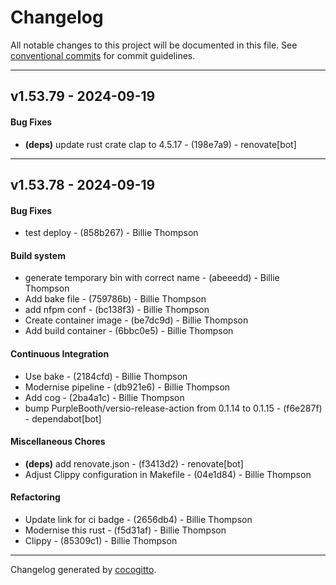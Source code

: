# Changelog
All notable changes to this project will be documented in this file. See [conventional commits](https://www.conventionalcommits.org/) for commit guidelines.

- - -
## v1.53.79 - 2024-09-19
#### Bug Fixes
- **(deps)** update rust crate clap to 4.5.17 - (198e7a9) - renovate[bot]

- - -

## v1.53.78 - 2024-09-19
#### Bug Fixes
- test deploy - (858b267) - Billie Thompson
#### Build system
- generate temporary bin with correct name - (abeeedd) - Billie Thompson
- Add bake file - (759786b) - Billie Thompson
- add nfpm conf - (bc138f3) - Billie Thompson
- Create container image - (be7dc9d) - Billie Thompson
- Add build container - (6bbc0e5) - Billie Thompson
#### Continuous Integration
- Use bake - (2184cfd) - Billie Thompson
- Modernise pipeline - (db921e6) - Billie Thompson
- Add cog - (2ba4a1c) - Billie Thompson
- bump PurpleBooth/versio-release-action from 0.1.14 to 0.1.15 - (f6e287f) - dependabot[bot]
#### Miscellaneous Chores
- **(deps)** add renovate.json - (f3413d2) - renovate[bot]
- Adjust Clippy configuration in Makefile - (04e1d84) - Billie Thompson
#### Refactoring
- Update link for ci badge - (2656db4) - Billie Thompson
- Modernise this rust - (f5d31af) - Billie Thompson
- Clippy - (85309c1) - Billie Thompson

- - -

Changelog generated by [cocogitto](https://github.com/cocogitto/cocogitto).